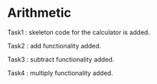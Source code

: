 
# Arithmetic
Task1 : skeleton code for the calculator is added.

Task2 : add functionality added.

Task3 : subtract functionality added.

Task4 : multiply functionality added.
